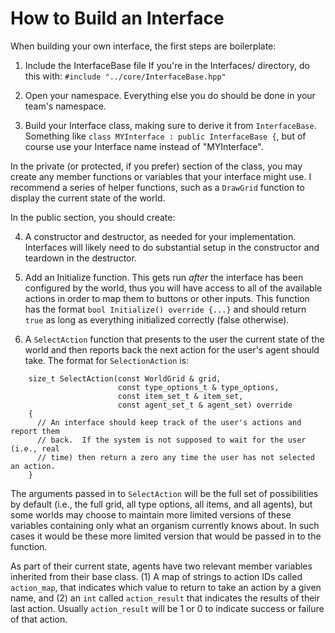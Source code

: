 # How to Build an Interface

When building your own interface, the first steps are boilerplate:

1. Include the InterfaceBase file If you're in the Interfaces/ directory, do this with: `#include "../core/InterfaceBase.hpp"`

2. Open your namespace.  Everything else you do should be done in your team's namespace.

3. Build your Interface class, making sure to derive it from `InterfaceBase`.  Something like `class MYInterface : public InterfaceBase {`, but of course use your Interface name instead of "MYInterface".

In the private (or protected, if you prefer) section of the class, you may create any member functions or variables that your interface might use.  I recommend a series of helper functions, such as a `DrawGrid` function to display the current state of the world.

In the public section, you should create:

4. A constructor and destructor, as needed for your implementation.  Interfaces will likely need to do substantial setup in the constructor and teardown in the destructor.

5. Add an Initialize function. This gets run _after_ the interface has been configured by the world, thus you will have access to all of the available actions in order to map them to buttons or other inputs.  This function has the format `bool Initialize() override {...}` and should return `true` as long as everything initialized correctly (false otherwise).

6. A `SelectAction` function that presents to the user the current state of the world and then reports back the next action for the user's agent should take. The format for `SelectionAction` is:
```
    size_t SelectAction(const WorldGrid & grid,
                        const type_options_t & type_options,
                        const item_set_t & item_set,
                        const agent_set_t & agent_set) override
    {
      // An interface should keep track of the user's actions and report them
      // back.  If the system is not supposed to wait for the user (i.e., real
      // time) then return a zero any time the user has not selected an action.
    }
```
The arguments passed in to `SelectAction` will be the full set of possibilities by default (i.e., the full grid, all type options, all items, and all agents), but some worlds may choose to maintain more limited versions of these variables containing only what an organism currently knows about.  In such cases it would be these more limited version that would be passed in to the function.

As part of their current state, agents have two relevant member variables inherited from their base class.  (1) A map of strings to action IDs called `action_map`, that indicates which value to return to take an action by a given name, and (2) an `int` called `action_result` that indicates the results of their last action.  Usually `action_result` will be 1 or 0 to indicate success or failure of that action.

